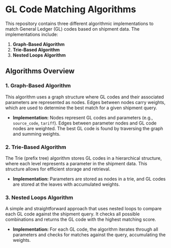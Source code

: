 # GL Code Matching Algorithms

This repository contains three different algorithmic implementations to match General Ledger (GL) codes based on shipment data. The implementations include:

1. **Graph-Based Algorithm**
2. **Trie-Based Algorithm**
3. **Nested Loops Algorithm**

## Algorithms Overview

### 1. Graph-Based Algorithm
This algorithm uses a graph structure where GL codes and their associated parameters are represented as nodes. Edges between nodes carry weights, which are used to determine the best match for a given shipment query.

- **Implementation:** Nodes represent GL codes and parameters (e.g., `source_code`, `tariff`). Edges between parameter nodes and GL code nodes are weighted. The best GL code is found by traversing the graph and summing weights.

### 2. Trie-Based Algorithm
The Trie (prefix tree) algorithm stores GL codes in a hierarchical structure, where each level represents a parameter in the shipment data. This structure allows for efficient storage and retrieval.

- **Implementation:** Parameters are stored as nodes in a trie, and GL codes are stored at the leaves with accumulated weights.

### 3. Nested Loops Algorithm
A simple and straightforward approach that uses nested loops to compare each GL code against the shipment query. It checks all possible combinations and returns the GL code with the highest matching score.

- **Implementation:** For each GL code, the algorithm iterates through all parameters and checks for matches against the query, accumulating the weights.
